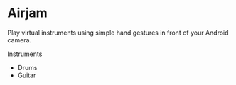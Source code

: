 Airjam
=======
Play virtual instruments using simple hand gestures in front of your Android camera.

Instruments
- Drums
- Guitar
